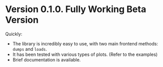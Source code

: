 # Version 0.1.0. Fully Working Beta Version

Quickly:

- The library is incredibly easy to use, with two main frontend methods: `dumps` and `loads`.
- It has been tested with various types of plots. (Refer to the examples)
- Brief documentation is available.
